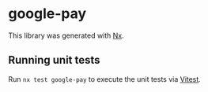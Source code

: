# google-pay

This library was generated with [Nx](https://nx.dev).

## Running unit tests

Run `nx test google-pay` to execute the unit tests via [Vitest](https://vitest.dev/).
